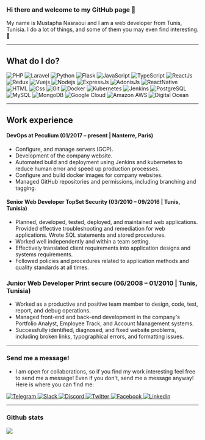 ### Hi there and welcome to my GitHub page 👋

My name is Mustapha Nasraoui and I am a web developer from Tunis, Tunisia. I do a lot of things, and some of them you may even find interesting. 🤞

---

## What do I do?

<p>
  <img alt="PHP" src="https://img.shields.io/badge/php-%23777BB4.svg?logo=php&logoColor=white" />
  <img alt="Laravel" src="https://img.shields.io/badge/laravel-%23FF2D20.svg?logo=laravel&logoColor=white" />
  <img alt="Python" src="https://img.shields.io/badge/python-3670A0?logo=python&logoColor=ffdd54" />
  <img alt="Flask" src="https://img.shields.io/badge/flask-%23000.svg?logo=flask&logoColor=white" />
  <img alt="JavaScript" src="https://img.shields.io/badge/javascript-%23323330.svg?logo=javascript&logoColor=%23F7DF1E" />
  <img alt="TypeScript" src="https://img.shields.io/badge/typescript-%23007ACC.svg?logo=typescript&logoColor=white" />
  <img alt="ReactJs" src="https://img.shields.io/badge/react-%2320232a.svg?logo=react&logoColor=%2361DAFB" />
  <img alt="Redux" src="https://img.shields.io/badge/redux-%23593d88.svg?logo=redux&logoColor=white" />
  <img alt="Vuejs" src="https://img.shields.io/badge/vuejs-%2335495e.svg?logo=vuedotjs&logoColor=%234FC08D" />
  <img alt="Nodejs" src="https://img.shields.io/badge/node.js-6DA55F?logo=node.js&logoColor=white" />
  <img alt="ExpressJs" src="https://img.shields.io/badge/express.js-%23404d59.svg?logo=express&logoColor=%2361DAFB" />
  <img alt="AdonisJs" src="https://img.shields.io/badge/adonisjs-%23220052.svg?logo=adonisjs&logoColor=white" />
  <img alt="ReactNative" src="https://img.shields.io/badge/react_native-%2320232a.svg?logo=react&logoColor=%2361DAFB" />
  <img alt="HTML" src="https://img.shields.io/badge/html5-%23E34F26.svg?logo=html5&logoColor=white" />
  <img alt="Css" src="https://img.shields.io/badge/css3-%231572B6.svg?logo=css3&logoColor=white" />
  <img alt="Git" src="https://img.shields.io/badge/git-%23F05033.svg?logo=git&logoColor=white" />
  <img alt="Docker" src="https://img.shields.io/badge/docker-%230db7ed.svg?logo=docker&logoColor=white" />
  <img alt="Kubernetes" src="https://img.shields.io/badge/kubernetes-%23326ce5.svg?logo=kubernetes&logoColor=white" />
  <img alt="Jenkins" src="https://img.shields.io/badge/jenkins-%232C5263.svg?logo=jenkins&logoColor=white" />
  <img alt="PostgreSQL" src="https://img.shields.io/badge/postgres-%23316192.svg?logo=postgresql&logoColor=white" />
  <img alt="MySQL" src="https://img.shields.io/badge/mysql-%2300f.svg?logo=mysql&logoColor=white" />
  <img alt="MongoDB" src="https://img.shields.io/badge/MongoDB-%234ea94b.svg?logo=mongodb&logoColor=white" />
  <img alt="Google Cloud" src="https://img.shields.io/badge/GoogleCloud-%234285F4.svg?logo=google-cloud&logoColor=white" />
  <img alt="Amazon AWS" src="https://img.shields.io/badge/AWS-%23FF9900.svg?logo=amazon-aws&logoColor=white" />
  <img alt="Digital Ocean" src="https://img.shields.io/badge/DigitalOcean-%230167ff.svg?logo=digitalOcean&logoColor=white" />
</p>

---

## Work experience

#### DevOps at Peculium (01/2017 – present | Nanterre, Paris)
  - Configure, and manage servers (GCP).
  - Development of the company website.
  - Automated build and deployment using Jenkins and kubernetes to reduce human error and speed up production processes.
  - Configure and build docker images for company websites.
  - Managed GitHub repositories and permissions, including branching and tagging.

#### Senior Web Developer TopSet Security (03/2010 – 09/2016 | Tunis, Tunisia)
  - Planned, developed, tested, deployed, and maintained web applications. Provided effective troubleshooting and remediation for web applications. Wrote SQL statements and stored procedures.
  - Worked well independently and within a team setting.
  - Effectively translated client requirements into application designs and systems requirements.
  - Followed policies and procedures related to application methods and quality standards at all times.

### Junior Web Developer Print secure (06/2008 – 01/2010 | Tunis, Tunisia)
  - Worked as a productive and positive team member to design, code, test, report, and debug operations.
  - Managed front-end and back-end development in the company's Portfolio Analyst, Employee Track, and Account Management systems.
  - Successfully identified, diagnosed, and fixed website problems, including broken links, typographical errors, and formatting issues.

---

### Send me a message!

- I am open for collaborations, so if you find my work interesting feel free to send me a message! Even if you don't, send me a message anyway! Here is where you can find me:

<p>
  <a href="https://t.me/nasraoui_mustapha">
    <img alt="Telegram" src="https://img.shields.io/badge/Telegram-2CA5E0?logo=telegram&logoColor=white" />
  </a>
  <a href="#">
    <img alt="Slack" src="https://img.shields.io/badge/Slack-4A154B?logo=slack&logoColor=white" />
  </a>
  <a href="#">
    <img alt="Discord" src="https://img.shields.io/badge/Discord-%237289DA.svg?logo=discord&logoColor=white" />
  </a>
  <a href="https://twitter.com/mustapha1509">
    <img alt="Twitter" src="https://img.shields.io/badge/Twitter-%231DA1F2.svg?logo=Twitter&logoColor=white" />
  </a>
  <a href="https://www.facebook.com/mrstoufa/">
    <img alt="Facebook" src="https://img.shields.io/badge/Facebook-%231877F2.svg?logo=Facebook&logoColor=white" />
  </a>
  <a href="https://www.linkedin.com/in/mustapha-nasraoui-551ba415/">
    <img alt="Linkedin" src="https://img.shields.io/badge/Linkedin-%230077B5.svg?logo=linkedin&logoColor=white" />
  </a>
</p>

---

### Github stats

<img align="center" src="https://github-readme-stats.vercel.app/api?username=mustapha1509&count_private=true&title_color=1877F2&icon_color=1877F2&text_color=0C2233&custom_title=Mustapha+Nasraoui's+GitHub+Stats&show_icons=true" />
